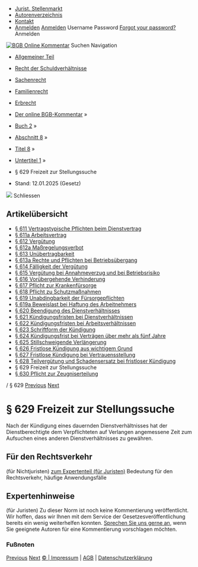   * [Jurist. Stellenmarkt](https://bgb.kommentar.de/Buch-2/Abschnitt-8/Titel-8/Untertitel-1/</job-board> "Jurist. Stellenmarkt")
  * [Autorenverzeichnis](https://bgb.kommentar.de/Buch-2/Abschnitt-8/Titel-8/Untertitel-1/</Autorenverzeichnis> "Autorenverzeichnis")
  * [Kontakt](https://bgb.kommentar.de/Buch-2/Abschnitt-8/Titel-8/Untertitel-1/</Kontakt>)
  * [Anmelden](https://bgb.kommentar.de/Buch-2/Abschnitt-8/Titel-8/Untertitel-1/<#login> "show login form") [Anmelden](https://bgb.kommentar.de/Buch-2/Abschnitt-8/Titel-8/Untertitel-1/<#> "hide login form") Username Password
[Forgot your password?](https://bgb.kommentar.de/Buch-2/Abschnitt-8/Titel-8/Untertitel-1/</user/forgotpassword>) Anmelden 


[![BGB Online Kommentar](https://bgb.kommentar.de/extension/bgb/design/bgb/images/logo.png)](https://bgb.kommentar.de/Buch-2/Abschnitt-8/Titel-8/Untertitel-1/</> "BGB Online Kommentar")
Suchen
Navigation
  * [Allgemeiner Teil](https://bgb.kommentar.de/Buch-2/Abschnitt-8/Titel-8/Untertitel-1/</Buch-1>)
  * [Recht der Schuldverhältnisse](https://bgb.kommentar.de/Buch-2/Abschnitt-8/Titel-8/Untertitel-1/</Buch-2>)
  * [Sachenrecht](https://bgb.kommentar.de/Buch-2/Abschnitt-8/Titel-8/Untertitel-1/</Buch-3>)
  * [Familienrecht](https://bgb.kommentar.de/Buch-2/Abschnitt-8/Titel-8/Untertitel-1/</Buch-4>)
  * [Erbrecht](https://bgb.kommentar.de/Buch-2/Abschnitt-8/Titel-8/Untertitel-1/</Buch-5>)


  * [Der online BGB-Kommentar](https://bgb.kommentar.de/Buch-2/Abschnitt-8/Titel-8/Untertitel-1/</>) »
  * [Buch 2](https://bgb.kommentar.de/Buch-2/Abschnitt-8/Titel-8/Untertitel-1/</Buch-2>) »
  * [Abschnitt 8](https://bgb.kommentar.de/Buch-2/Abschnitt-8/Titel-8/Untertitel-1/</Buch-2/Abschnitt-8>) »
  * [Titel 8](https://bgb.kommentar.de/Buch-2/Abschnitt-8/Titel-8/Untertitel-1/</Buch-2/Abschnitt-8/Titel-8>) »
  * [Untertitel 1](https://bgb.kommentar.de/Buch-2/Abschnitt-8/Titel-8/Untertitel-1/</Buch-2/Abschnitt-8/Titel-8/Untertitel-1>) »
  * § 629 Freizeit zur Stellungssuche 
  * Stand: 12.01.2025 (Gesetz) 


![](https://vg01.met.vgwort.de/na/1c9909529ead4f509072c06d9081a7d5)
Schliessen 
## Artikelübersicht
  * [ § 611 Vertragstypische Pflichten beim Dienstvertrag ](https://bgb.kommentar.de/Buch-2/Abschnitt-8/Titel-8/Untertitel-1/</Buch-2/Abschnitt-8/Titel-8/Untertitel-1/Vertragstypische-Pflichten-beim-Dienstvertrag>)
  * [ § 611a Arbeitsvertrag ](https://bgb.kommentar.de/Buch-2/Abschnitt-8/Titel-8/Untertitel-1/</Buch-2/Abschnitt-8/Titel-8/Untertitel-1/Arbeitsvertrag>)
  * [ § 612 Vergütung ](https://bgb.kommentar.de/Buch-2/Abschnitt-8/Titel-8/Untertitel-1/</Buch-2/Abschnitt-8/Titel-8/Untertitel-1/Verguetung>)
  * [ § 612a Maßregelungsverbot ](https://bgb.kommentar.de/Buch-2/Abschnitt-8/Titel-8/Untertitel-1/</Buch-2/Abschnitt-8/Titel-8/Untertitel-1/Massregelungsverbot>)
  * [ § 613 Unübertragbarkeit ](https://bgb.kommentar.de/Buch-2/Abschnitt-8/Titel-8/Untertitel-1/</Buch-2/Abschnitt-8/Titel-8/Untertitel-1/Unuebertragbarkeit>)
  * [ § 613a Rechte und Pflichten bei Betriebsübergang ](https://bgb.kommentar.de/Buch-2/Abschnitt-8/Titel-8/Untertitel-1/</Buch-2/Abschnitt-8/Titel-8/Untertitel-1/Rechte-und-Pflichten-bei-Betriebsuebergang>)
  * [ § 614 Fälligkeit der Vergütung ](https://bgb.kommentar.de/Buch-2/Abschnitt-8/Titel-8/Untertitel-1/</Buch-2/Abschnitt-8/Titel-8/Untertitel-1/Faelligkeit-der-Verguetung>)
  * [ § 615 Vergütung bei Annahmeverzug und bei Betriebsrisiko ](https://bgb.kommentar.de/Buch-2/Abschnitt-8/Titel-8/Untertitel-1/</Buch-2/Abschnitt-8/Titel-8/Untertitel-1/Verguetung-bei-Annahmeverzug-und-bei-Betriebsrisiko>)
  * [ § 616 Vorübergehende Verhinderung ](https://bgb.kommentar.de/Buch-2/Abschnitt-8/Titel-8/Untertitel-1/</Buch-2/Abschnitt-8/Titel-8/Untertitel-1/Voruebergehende-Verhinderung>)
  * [ § 617 Pflicht zur Krankenfürsorge ](https://bgb.kommentar.de/Buch-2/Abschnitt-8/Titel-8/Untertitel-1/</Buch-2/Abschnitt-8/Titel-8/Untertitel-1/Pflicht-zur-Krankenfuersorge>)
  * [ § 618 Pflicht zu Schutzmaßnahmen ](https://bgb.kommentar.de/Buch-2/Abschnitt-8/Titel-8/Untertitel-1/</Buch-2/Abschnitt-8/Titel-8/Untertitel-1/Pflicht-zu-Schutzmassnahmen>)
  * [ § 619 Unabdingbarkeit der Fürsorgepflichten ](https://bgb.kommentar.de/Buch-2/Abschnitt-8/Titel-8/Untertitel-1/</Buch-2/Abschnitt-8/Titel-8/Untertitel-1/Unabdingbarkeit-der-Fuersorgepflichten>)
  * [ § 619a Beweislast bei Haftung des Arbeitnehmers ](https://bgb.kommentar.de/Buch-2/Abschnitt-8/Titel-8/Untertitel-1/</Buch-2/Abschnitt-8/Titel-8/Untertitel-1/Beweislast-bei-Haftung-des-Arbeitnehmers>)
  * [ § 620 Beendigung des Dienstverhältnisses ](https://bgb.kommentar.de/Buch-2/Abschnitt-8/Titel-8/Untertitel-1/</Buch-2/Abschnitt-8/Titel-8/Untertitel-1/Beendigung-des-Dienstverhaeltnisses>)
  * [ § 621 Kündigungsfristen bei Dienstverhältnissen ](https://bgb.kommentar.de/Buch-2/Abschnitt-8/Titel-8/Untertitel-1/</Buch-2/Abschnitt-8/Titel-8/Untertitel-1/Kuendigungsfristen-bei-Dienstverhaeltnissen>)
  * [ § 622 Kündigungsfristen bei Arbeitsverhältnissen ](https://bgb.kommentar.de/Buch-2/Abschnitt-8/Titel-8/Untertitel-1/</Buch-2/Abschnitt-8/Titel-8/Untertitel-1/Kuendigungsfristen-bei-Arbeitsverhaeltnissen>)
  * [ § 623 Schriftform der Kündigung ](https://bgb.kommentar.de/Buch-2/Abschnitt-8/Titel-8/Untertitel-1/</Buch-2/Abschnitt-8/Titel-8/Untertitel-1/Schriftform-der-Kuendigung>)
  * [ § 624 Kündigungsfrist bei Verträgen über mehr als fünf Jahre ](https://bgb.kommentar.de/Buch-2/Abschnitt-8/Titel-8/Untertitel-1/</Buch-2/Abschnitt-8/Titel-8/Untertitel-1/Kuendigungsfrist-bei-Vertraegen-ueber-mehr-als-fuenf-Jahre>)
  * [ § 625 Stillschweigende Verlängerung ](https://bgb.kommentar.de/Buch-2/Abschnitt-8/Titel-8/Untertitel-1/</Buch-2/Abschnitt-8/Titel-8/Untertitel-1/Stillschweigende-Verlaengerung>)
  * [ § 626 Fristlose Kündigung aus wichtigem Grund ](https://bgb.kommentar.de/Buch-2/Abschnitt-8/Titel-8/Untertitel-1/</Buch-2/Abschnitt-8/Titel-8/Untertitel-1/Fristlose-Kuendigung-aus-wichtigem-Grund>)
  * [ § 627 Fristlose Kündigung bei Vertrauensstellung ](https://bgb.kommentar.de/Buch-2/Abschnitt-8/Titel-8/Untertitel-1/</Buch-2/Abschnitt-8/Titel-8/Untertitel-1/Fristlose-Kuendigung-bei-Vertrauensstellung>)
  * [ § 628 Teilvergütung und Schadensersatz bei fristloser Kündigung ](https://bgb.kommentar.de/Buch-2/Abschnitt-8/Titel-8/Untertitel-1/</Buch-2/Abschnitt-8/Titel-8/Untertitel-1/Teilverguetung-und-Schadensersatz-bei-fristloser-Kuendigung>)
  * § 629 Freizeit zur Stellungssuche 
  * [ § 630 Pflicht zur Zeugniserteilung ](https://bgb.kommentar.de/Buch-2/Abschnitt-8/Titel-8/Untertitel-1/</Buch-2/Abschnitt-8/Titel-8/Untertitel-1/Pflicht-zur-Zeugniserteilung>)


/ § 629 
[Previous](https://bgb.kommentar.de/Buch-2/Abschnitt-8/Titel-8/Untertitel-1/</Buch-2/Abschnitt-8/Titel-8/Untertitel-1/Teilverguetung-und-Schadensersatz-bei-fristloser-Kuendigung> "§ 628 Teilvergütung und Schadensersatz bei fristloser Kündigung") [Next](https://bgb.kommentar.de/Buch-2/Abschnitt-8/Titel-8/Untertitel-1/</Buch-2/Abschnitt-8/Titel-8/Untertitel-1/Pflicht-zur-Zeugniserteilung> "§ 630 Pflicht zur Zeugniserteilung")
# § 629 Freizeit zur Stellungssuche
Nach der Kündigung eines dauernden Dienstverhältnisses hat der Dienstberechtigte dem Verpflichteten auf Verlangen angemessene Zeit zum Aufsuchen eines anderen Dienstverhältnisses zu gewähren.
## Für den Rechtsverkehr 
(für Nichtjuristen)
[zum Expertenteil (für Juristen)](https://bgb.kommentar.de/Buch-2/Abschnitt-8/Titel-8/Untertitel-1/<#expertenhinweise>)
Bedeutung für den Rechtsverkehr, häufige Anwendungsfälle
## Expertenhinweise
(für Juristen)
Zu dieser Norm ist noch keine Kommentierung veröffentlicht. Wir hoffen, dass wir Ihnen mit dem Service der Gesetzesveröffentlichung bereits ein wenig weiterhelfen konnten. [Sprechen Sie uns gerne an](https://bgb.kommentar.de/Buch-2/Abschnitt-8/Titel-8/Untertitel-1/</Kontakt>), wenn Sie geeignete Autoren für eine Kommentierung vorschlagen möchten. 
### Fußnoten
[Previous](https://bgb.kommentar.de/Buch-2/Abschnitt-8/Titel-8/Untertitel-1/</Buch-2/Abschnitt-8/Titel-8/Untertitel-1/Teilverguetung-und-Schadensersatz-bei-fristloser-Kuendigung> "§ 628 Teilvergütung und Schadensersatz bei fristloser Kündigung") [Next](https://bgb.kommentar.de/Buch-2/Abschnitt-8/Titel-8/Untertitel-1/</Buch-2/Abschnitt-8/Titel-8/Untertitel-1/Pflicht-zur-Zeugniserteilung> "§ 630 Pflicht zur Zeugniserteilung")
[© | Impressum](https://bgb.kommentar.de/Buch-2/Abschnitt-8/Titel-8/Untertitel-1/</Kontakt>) | [AGB](https://bgb.kommentar.de/Buch-2/Abschnitt-8/Titel-8/Untertitel-1/</AGB>) | [Datenschutzerklärung](https://bgb.kommentar.de/Buch-2/Abschnitt-8/Titel-8/Untertitel-1/</Datenschutzerklaerung-fuer-Leser>)
